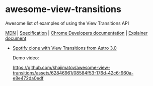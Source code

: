 # awesome-view-transitions
Awesome list of examples of using the View Transitions API

[MDN](https://developer.mozilla.org/en-US/docs/Web/API/View_Transitions_API) | [Specification](https://www.w3.org/TR/css-view-transitions-1/) | [Chrome Developers documentation](https://developer.chrome.com/docs/web-platform/view-transitions/) | [Explainer document](https://github.com/WICG/view-transitions/blob/main/explainer.md)

- [Spotify clone with View Transitions from Astro 3.0](https://spotify-astro-transitions.vercel.app)

  Demo video:
  
  https://github.com/khajimatov/awesome-view-transitions/assets/62846961/08584f53-176d-42c6-960a-e8e472da0edf


  
